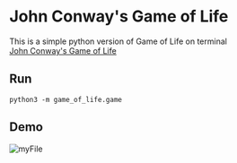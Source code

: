 # John Conway's Game of Life
This is a simple python version of Game of Life on terminal  
[John Conway's Game of Life](https://playgameoflife.com/) 

## Run
```shell
python3 -m game_of_life.game
```

## Demo 
![myFile](https://user-images.githubusercontent.com/28807825/114357503-649ec280-9ba4-11eb-9ee0-75a87ce3febb.gif)
